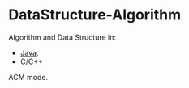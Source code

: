 # DataStructure-Algorithm

Algorithm and Data Structure in:
- [Java](./java/).
- [C/C++](./c-cpp/)

ACM mode.
